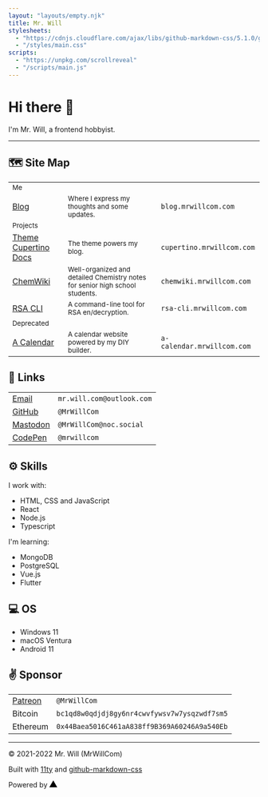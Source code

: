 ```yaml
---
layout: "layouts/empty.njk"
title: Mr. Will
stylesheets:
  - "https://cdnjs.cloudflare.com/ajax/libs/github-markdown-css/5.1.0/github-markdown.min.css"
  - "/styles/main.css"
scripts:
  - "https://unpkg.com/scrollreveal"
  - "/scripts/main.js"
---
```


# Hi there 👋

I'm <span class="highlight">Mr. Will</span>, a frontend hobbyist.

---

## 🗺️ Site Map

|                                                          |                                                                                             |                            |
| -------------------------------------------------------- | ------------------------------------------------------------------------------------------- | -------------------------- |
| <small class="highlight text-center">Me</small>          |                                                                                             |                            |
| [Blog](https://blog.mrwillcom.com/)                      | <small>Where I express my thoughts and some updates.</small>                                | `blog.mrwillcom.com`       |
| <small class="highlight">Projects</small>                |                                                                                             |                            |
| [Theme Cupertino Docs](https://cupertino.mrwillcom.com/) | <small>The theme powers my blog.</small>                                                    | `cupertino.mrwillcom.com`  |
| [ChemWiki](https://chemwiki.mrwillcom.com/)              | <small>Well-organized and detailed Chemistry notes for senior high school students.</small> | `chemwiki.mrwillcom.com`   |
| [RSA CLI](https://rsa-cli.mrwillcom.com/)                | <small>A command-line tool for RSA en/decryption.</small>                                   | `rsa-cli.mrwillcom.com`    |
| <small class="highlight">Deprecated</small>              |                                                                                             |                            |
| [A Calendar](http://a-calendar.mrwillcom.com/)           | <small>A calendar website powered by my DIY builder.</small>                                | `a-calendar.mrwillcom.com` |

## 🔗 Links

|                                                               |                           |
| ------------------------------------------------------------- | ------------------------- |
| [Email](mailto:mr.will.com@outlook.com)                       | `mr.will.com@outlook.com` |
| [GitHub](https://github.com/MrWillCom)                        | `@MrWillCom`              |
| <a rel="me" href="https://noc.social/@MrWillCom">Mastodon</a> | `@MrWillCom@noc.social`   |
| [CodePen](https://codepen.io/mrwillcom)                       | `@mrwillcom`              |

## ⚙️ Skills

I work with:

- HTML, CSS and JavaScript
- React
- Node.js
- Typescript

I'm learning:

- MongoDB
- PostgreSQL
- Vue.js
- Flutter

## 💻 OS

- Windows 11
- macOS Ventura
- Android 11

## ✌️ Sponsor

|                                              |                                              |
| -------------------------------------------- | -------------------------------------------- |
| [Patreon](https://www.patreon.com/MrWillCom) | `@MrWillCom`                                 |
| Bitcoin                                      | `bc1qd8w0qdjdj8gy6nr4cwvfywsv7w7ysqzwdf7sm5` |
| Ethereum                                     | `0x44Baea5016C461aA838ff9B369A60246A9a540Eb` |

---

<footer>

© 2021-2022 Mr. Will (MrWillCom)

Built with <a href="https://www.11ty.dev/">11ty</a> and <a href="https://github.com/sindresorhus/github-markdown-css">github-markdown-css</a>

Powered by <a target="_blank" href="https://vercel.com/"><svg height="14" viewBox="0 0 75 65" fill="var(--color-fg-default)"><path d="M37.59.25l36.95 64H.64l36.95-64z"></path></svg></a>

</footer>
